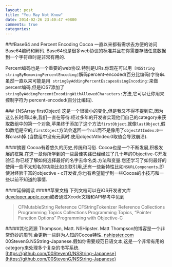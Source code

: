 ```yaml
---
layout: post
title: "You May Not Know"
date: 2014-02-26 23:40:47 +0800
comments: true
categories: 
---
```


###Base64 and Percent Encoding
Cocoa 一直以来都有需求去方便的访问Base64编码和解码. Base64也是很多web协议的标准并且在你需要存储任意数据到一个字符串时是非常有用的.

Percent编码也是一个重要的web协议.特别是URs.你现在可以用` [NSString stringByRemovingPercentEncoding]`解码percent-encoded(百分比编码)字符串.虽然一直以来可能是用` stringByAddingPercentEscapesUsingEncoding:`来做percent编码,但是iOS7添加了`stringByAddingPercentEncodingWithAllowedCharacters:`方法,它可以让你用来控制字符为 percent-encoded(百分比编码).

<!-- more -->

###-[NSArray firstObject]
这是一个很微小的变化,但是我又不得不提到它,因为这么长时间以来,我们一直在等待:经过多年的开发者实现他们自己的category来获取数组中的第一个对象,苹果终于添加了这个方法`firstObject`.就像`lastObject`,假如数组是空的,`firstObject`方法会返回一个`nil`而不是像用了`objectAtIndex:0`一样crash掉.(当数组中没有元素时.使用objectAtIndex:0取值会导致崩溃).

####摘要
Cocoa有着悠久的历史,传统和习俗. Cocoa也是一个不断发展,积极发展的框架.在这一章你所学到的一些最佳实践已经经过了几十年的Objective-C开发验证.你已经了解如何选择最好的名字去命名类.方法和变量.您还学习了如何最好的使用一些不太知名的功能比如关联引用,还有一些新特性比如`NSURLComponents`.即使对经验丰富的objective - c开发者,你也有希望能学到一些Cocoa的小技巧和一些以前不知道的事情.


####延伸阅读
#####苹果文档
下列文档可以在iOS开发者文库[ developer.apple.com]( developer.apple.com)或者通过Xcode文档和API参考中见到

>CFMutableString Reference
CFStringTokenizer Reference
Collections Programming Topics
Collections Programming Topics, “Pointer Function Options” Programming with Objective-C

#####其他资源
Thompson, Matt. NSHipster.
 Matt Thompson的博客是一个非常奇妙的周刊.会更新一些鲜为人知的Cocoa特性.
 [nshipster.com](nshipster.com)
 00StevenG.NSString-Japanese.假如你需要规范日语文本,这是一个非常有用的category来处理多个复杂的书写系统.
 [https://github.com/00StevenG/NSString-Japanese](https://github.com/00StevenG/NSString-Japanese)